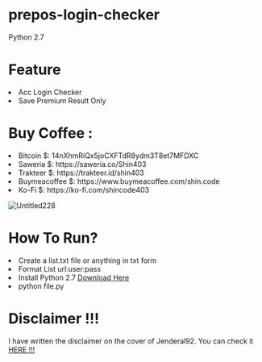 # prepos-login-checker

Python 2.7

# Feature 

<li>Acc Login Checker </li>
<li>Save Premium Result Only</li>

# Buy Coffee :

<li>Bitcoin $: 14nXhmRiQx5joCXFTdR8ydm3T8et7MFDXC</li>
<li>Saweria $: https://saweria.co/Shin403</li>
<li>Trakteer $: https://trakteer.id/shin403</li>
<li>Buymeacoffee $: https://www.buymeacoffee.com/shin.code</li>
<li>Ko-Fi $: https://ko-fi.com/shincode403</li>

![Untitled228](https://github.com/user-attachments/assets/06243037-8627-4f34-84e3-71da15041c7e)


# How To Run?

<li>Create a list.txt file or anything in txt form</li>
<li>Format List url:user:pass</li>
<li>Install Python 2.7 <a href="https://www.python.org"> Download Here</a></li>
<li>python file.py</li>

# Disclaimer !!!

<p>I have written the disclaimer on the cover of Jenderal92. You can check it <a href="https://github.com/Jenderal92">HERE !!!</a></p>

